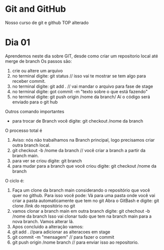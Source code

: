 # Git and GitHub
Nosso curso de git e github TOP alterado

# Dia 01
Aprendemos neste dia sobre GIT, desde como criar um repositorio local até merge de branch
Os passos são:
1) crie ou altere um arquivo
2) no terminal digite: git status // isso vai te mostrar se tem algo para receber commit.
3) no terminal digite: git add . // vai mandar o arquivo para fase de stage
4) no terminal digite: got commit -m "texto sobre o que está fazendo"
5) no terminal digite: git push origin /nome da branch/
Aí o código será enviado para o git hub

Outros comando importantes
- para trocar de Branch você digite: git checkout /nome da branch

O processo total é
1) Aviso: nós não trabalhamos na Branch principal, logo precisamos criar outra branch local.
2) git checkout -b /nome da branch // você criar a branch a partir da branch main.
3) para ver se criou digite: git branch
4) para mudar para a branch que você criou digite: git checkout /nome da branch

O ciclo é:
1) Faça um clone da branch main considerando o repositório que você quer no github. Para isso você pode:
Vá para uma pasta onde você vai criar a pasta automaticamente que tem no git
Abra o GitBash e digite: git clone /link do repositório no git
2) vamos clonar a branch main em outra branch digite: git chechout -b /nome da branch
Isso vai clonar tudo que tem na branch main para a nova branch. Vamos alterar lá.
3) Apos concluido a alteração vamos:
31) git add . //para adicionar as alteracoes em stage
32) git commit -m "mensagem" // para fazer o commit
33) git push origin /nome branch // para enviar isso ao repositorio.




